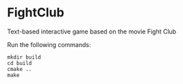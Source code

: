 # FightClub
Text-based interactive game based on the movie Fight Club

Run the following commands:
```
mkdir build
cd build
cmake ..
make
```
